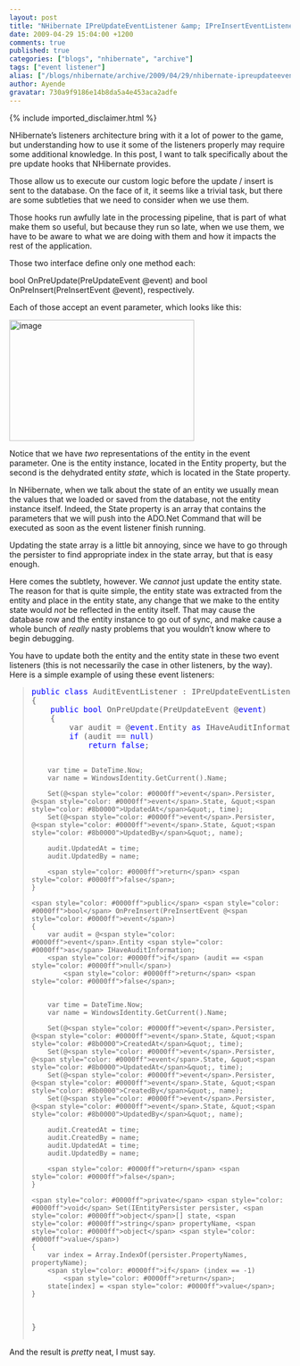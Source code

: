 ```yaml
---
layout: post
title: "NHibernate IPreUpdateEventListener &amp; IPreInsertEventListener"
date: 2009-04-29 15:04:00 +1200
comments: true
published: true
categories: ["blogs", "nhibernate", "archive"]
tags: ["event listener"]
alias: ["/blogs/nhibernate/archive/2009/04/29/nhibernate-ipreupdateeventlistener-amp-ipreinserteventlistener.aspx"]
author: Ayende
gravatar: 730a9f9186e14b8da5a4e453aca2adfe
---
```

{% include imported_disclaimer.html %}
<p>NHibernate’s listeners architecture bring with it a lot of power to the game, but understanding how to use it some of the listeners properly may require some additional knowledge. In this post, I want to talk specifically about the pre update hooks that NHibernate provides.</p>  <p>Those allow us to execute our custom logic before the update / insert is sent to the database. On the face of it, it seems like a trivial task, but there are some subtleties that we need to consider when we use them.</p>  <p>Those hooks run awfully late in the processing pipeline, that is part of what make them so useful, but because they run so late, when we use them, we have to be aware to what we are doing with them and how it impacts the rest of the application.</p>  <p>Those two interface define only one method each:</p>  <p>bool OnPreUpdate(PreUpdateEvent @event) and bool OnPreInsert(PreInsertEvent @event), respectively.</p>  <p>Each of those accept an event parameter, which looks like this:</p>  <p><a href="http://nhforge.org/cfs-file.ashx/__key/CommunityServer.Blogs.Components.WeblogFiles/nhibernate/image_5F00_2BCDB47B.png"><img title="image" style="border-top-width: 0px; display: inline; border-left-width: 0px; border-bottom-width: 0px; border-right-width: 0px" height="217" alt="image" src="http://nhforge.org/cfs-file.ashx/__key/CommunityServer.Blogs.Components.WeblogFiles/nhibernate/image_5F00_thumb_5F00_30D5138C.png" width="331" border="0" /></a> </p>  <p>Notice that we have <em>two</em> representations of the entity in the event parameter. One is the entity instance, located in the Entity property, but the second is the dehydrated entity <em>state</em>, which is located in the State property.</p>  <p>In NHibernate, when we talk about the state of an entity we usually mean the values that we loaded or saved from the database, not the entity instance itself. Indeed, the State property is an array that contains the parameters that we will push into the ADO.Net Command that will be executed as soon as the event listener finish running. </p>  <p>Updating the state array is a little bit annoying, since we have to go through the persister to find appropriate index in the state array, but that is easy enough.</p>  <p>Here comes the subtlety, however. We <em>cannot</em> just update the entity state. The reason for that is quite simple, the entity state was extracted from the entity and place in the entity state, any change that we make to the entity state would <em>not </em>be reflected in the entity itself. That may cause the database row and the entity instance to go out of sync, and make cause a whole bunch of <em>really</em> nasty problems that you wouldn’t know where to begin debugging.</p>  <p>You have to update both the entity and the entity state in these two event listeners (this is not necessarily the case in other listeners, by the way). Here is a simple example of using these event listeners:</p>  <blockquote>   <pre><span style="color: #0000ff">public</span> <span style="color: #0000ff">class</span> AuditEventListener : IPreUpdateEventListener, IPreInsertEventListener
{
	<span style="color: #0000ff">public</span> <span style="color: #0000ff">bool</span> OnPreUpdate(PreUpdateEvent @<span style="color: #0000ff">event</span>)
	{
		var audit = @<span style="color: #0000ff">event</span>.Entity <span style="color: #0000ff">as</span> IHaveAuditInformation;
		<span style="color: #0000ff">if</span> (audit == <span style="color: #0000ff">null</span>)
			<span style="color: #0000ff">return</span> <span style="color: #0000ff">false</span>;

		var time = DateTime.Now;
		var name = WindowsIdentity.GetCurrent().Name;

		Set(@<span style="color: #0000ff">event</span>.Persister, @<span style="color: #0000ff">event</span>.State, &quot;<span style="color: #8b0000">UpdatedAt</span>&quot;, time);
		Set(@<span style="color: #0000ff">event</span>.Persister, @<span style="color: #0000ff">event</span>.State, &quot;<span style="color: #8b0000">UpdatedBy</span>&quot;, name);

		audit.UpdatedAt = time;
		audit.UpdatedBy = name;

		<span style="color: #0000ff">return</span> <span style="color: #0000ff">false</span>;
	}

	<span style="color: #0000ff">public</span> <span style="color: #0000ff">bool</span> OnPreInsert(PreInsertEvent @<span style="color: #0000ff">event</span>)
	{
		var audit = @<span style="color: #0000ff">event</span>.Entity <span style="color: #0000ff">as</span> IHaveAuditInformation;
		<span style="color: #0000ff">if</span> (audit == <span style="color: #0000ff">null</span>)
			<span style="color: #0000ff">return</span> <span style="color: #0000ff">false</span>;


		var time = DateTime.Now;
		var name = WindowsIdentity.GetCurrent().Name;

		Set(@<span style="color: #0000ff">event</span>.Persister, @<span style="color: #0000ff">event</span>.State, &quot;<span style="color: #8b0000">CreatedAt</span>&quot;, time);
		Set(@<span style="color: #0000ff">event</span>.Persister, @<span style="color: #0000ff">event</span>.State, &quot;<span style="color: #8b0000">UpdatedAt</span>&quot;, time);
		Set(@<span style="color: #0000ff">event</span>.Persister, @<span style="color: #0000ff">event</span>.State, &quot;<span style="color: #8b0000">CreatedBy</span>&quot;, name);
		Set(@<span style="color: #0000ff">event</span>.Persister, @<span style="color: #0000ff">event</span>.State, &quot;<span style="color: #8b0000">UpdatedBy</span>&quot;, name);

		audit.CreatedAt = time;
		audit.CreatedBy = name;
		audit.UpdatedAt = time;
		audit.UpdatedBy = name;

		<span style="color: #0000ff">return</span> <span style="color: #0000ff">false</span>;
	}

	<span style="color: #0000ff">private</span> <span style="color: #0000ff">void</span> Set(IEntityPersister persister, <span style="color: #0000ff">object</span>[] state, <span style="color: #0000ff">string</span> propertyName, <span style="color: #0000ff">object</span> <span style="color: #0000ff">value</span>)
	{
		var index = Array.IndexOf(persister.PropertyNames, propertyName);
		<span style="color: #0000ff">if</span> (index == -1)
			<span style="color: #0000ff">return</span>;
		state[index] = <span style="color: #0000ff">value</span>;
	}
}</pre>
</blockquote>

<p>And the result is <em>pretty</em> neat, I must say.</p>
